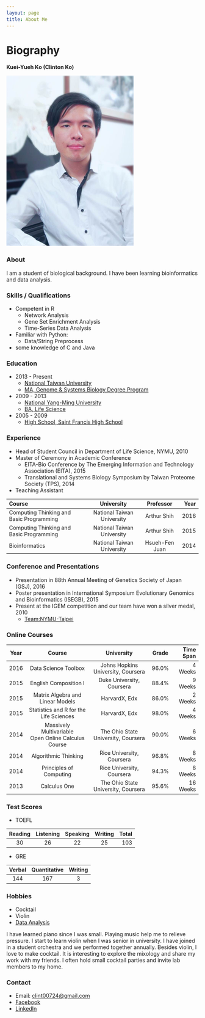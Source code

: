 ```yaml
---
layout: page
title: About Me
---
```

# Biography

**Kuei-Yueh Ko (Clinton Ko)**

<img src="https://raw.githubusercontent.com/clintko/blog/gh-pages/img/clintko03_02.png" width="334" height="446" />

### About
I am a student of biological background. I have been learning bioinformatics and data analysis.

### Skills / Qualifications
- Competent in R
	- Network Analysis
	- Gene Set Enrichment Analysis
	- Time-Series Data Analysis
- Familiar with Python:
	- Data/String Preprocess
- some knowledge of C and Java

### Education
- 2013 - Present
	- [National Taiwan University](http://www.ntu.edu.tw/)
	- [MA, Genome & Systems Biology Degree Program](http://gsb.lifescience.ntu.edu.tw/)
- 2009 - 2013
	- [National Yang-Ming University](http://web.ym.edu.tw/bin/home.php)
	- [BA, Life Science](http://dls.ym.edu.tw/)
- 2005 - 2009
	- [High School, Saint Francis High School](http://www.sfh.tp.edu.tw/)

### Experience
- Head of Student Council in Department of Life Science, NYMU, 2010
- Master of Ceremony in Academic Conference
	- EITA-Bio Conference by The Emerging Information and Technology Association (EITA), 2015
	- Translational and Systems Biology Symposium by Taiwan Proteome Society (TPS), 2014
- Teaching Assistant

| Course                                   | University                 | Professor      | Year |
|:---------------------------------------- |:--------------------------:|:--------------:|-----:|
| Computing Thinking and Basic Programming | National Taiwan University | Arthur Shih    | 2016 |
| Computing Thinking and Basic Programming | National Taiwan University | Arthur Shih    | 2015 |
| Bioinformatics                           | National Taiwan University | Hsueh-Fen Juan | 2014 |

### Conference and Presentations
- Presentation in 88th Annual Meeting of Genetics Society of Japan (GSJ), 2016
- Poster presentation in International Symposium Evolutionary Genomics and Bioinformatics (ISEGB), 2015
- Present at the IGEM competition and our team have won a silver medal, 2010
	- [Team:NYMU-Taipei](https://2010.igem.org/Team:NYMU-Taipei/Team)

### Online Courses

| Year | Course                                 | University                          | Grade | Time Span |
| ---- |:--------------------------------------:|:-----------------------------------:|:-----:|-----------:|
| 2016 | Data Science Toolbox                   | Johns Hopkins University, Coursera  | 96.0% |  4 Weeks |
| 2015 | English Composition I                  | Duke University, Coursera           | 88.4% |  9 Weeks |
| 2015 | Matrix Algebra and Linear Models       | HarvardX, Edx                       | 86.0% |  2 Weeks |
| 2015 | Statistics and R for the Life Sciences | HarvardX, Edx                       | 98.0% |  4 Weeks |
| 2014 | Massively Multivariable <br> Open Online Calculus Course  | The Ohio State University, Coursera | 90.0% | 6 Weeks |
| 2014 | Algorithmic Thinking                   | Rice University, Coursera           | 96.8% |  8 Weeks |
| 2014 | Principles of Computing                | Rice University, Coursera           | 94.3% |  8 Weeks |
| 2013 | Calculus One                           | The Ohio State University, Coursera | 95.6% | 16 Weeks |

### Test Scores

- TOEFL

| Reading   | Listening | Speaking  | Writing  | Total |
|:---------:|:---------:|:---------:|:--------:|------:|
|    30     |    26     |    22     |    25    |  103  |


- GRE

| Verbal    | Quantitative | Writing |
|:---------:|:------------:|:-------:|
|   144     |    167       |   3     |


### Hobbies
- Cocktail
- Violin
- [Data Analysis](https://clintko.github.io/BlogDataAnalysis/)

I have learned piano since I was small. Playing music help me to relieve pressure. I start to learn violin when I was senior in university. I have joined in a student orchestra and we performed together annually. Besides violin, I love to make cocktail. It is interesting to explore the mixology and share my work with my friends. I often hold small cocktail parties and invite lab members to my home.


### Contact
- Email: clint00724@gmail.com
- [Facebook](https://www.facebook.com/clinton.ko.5)
- [LinkedIn](https://tw.linkedin.com/in/kuei-yueh-clinton-ko-35b06a119)
